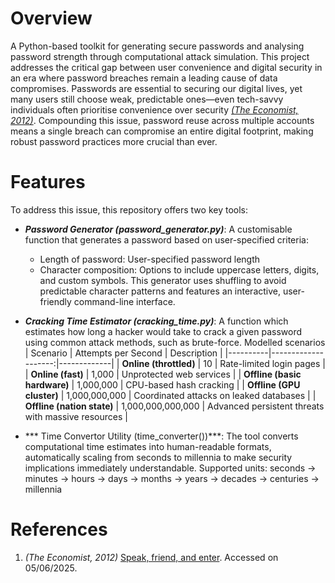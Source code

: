 # Overview

A Python-based toolkit for generating secure passwords and analysing password strength through computational attack simulation. This project addresses the critical gap between user convenience and digital security in an era where password breaches remain a leading cause of data compromises. Passwords are essential to securing our digital lives, yet many users still choose weak, predictable ones—even tech-savvy individuals often prioritise convenience over security [<em>(The Economist, 2012)</em>](https://www.economist.com/science-and-technology/2012/03/24/speak-friend-and-enter). Compounding this issue, password reuse across multiple accounts means a single breach can compromise an entire digital footprint, making robust password practices more crucial than ever.


# Features

To address this issue, this repository offers two key tools:

- ***Password Generator (password_generator.py)***: A customisable function that generates a password based on user-specified criteria:
  - Length of password: User-specified password length
  - Character composition: Options to include uppercase letters, digits, and custom symbols.
This generator uses shuffling to avoid predictable character patterns and features an interactive, user-friendly command-line interface.

- ***Cracking Time Estimator (cracking_time.py)***: A function which estimates how long a hacker would take to crack a given password using common attack methods, such as brute-force.
  Modelled scenarios
  | Scenario | Attempts per Second | Description |
  |----------|--------------------:|-------------|
  | **Online (throttled)** | 10 | Rate-limited login pages |
  | **Online (fast)** | 1,000 | Unprotected web services |
  | **Offline (basic hardware)** | 1,000,000 | CPU-based hash cracking |
  | **Offline (GPU cluster)** | 1,000,000,000 | Coordinated attacks on leaked databases |
  | **Offline (nation state)** | 1,000,000,000,000 | Advanced persistent threats with massive resources |
- *** Time Convertor Utility (time_converter())***: The tool converts computational time estimates into human-readable formats, automatically scaling from seconds to millennia to make security implications immediately understandable.
  Supported units: seconds → minutes → hours → days → months → years → decades → centuries → millennia


# References
1. <em>(The Economist, 2012)</em> [Speak, friend, and enter](https://www.economist.com/science-and-technology/2012/03/24/speak-friend-and-enter). Accessed on 05/06/2025.

